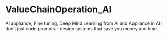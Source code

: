 # ValueChainOperation_AI
AI appliance, Fine tuning, Deep Mind
Learning from AI and Appliance in AI 
I don’t just code prompts. I design systems that save you money and time.
